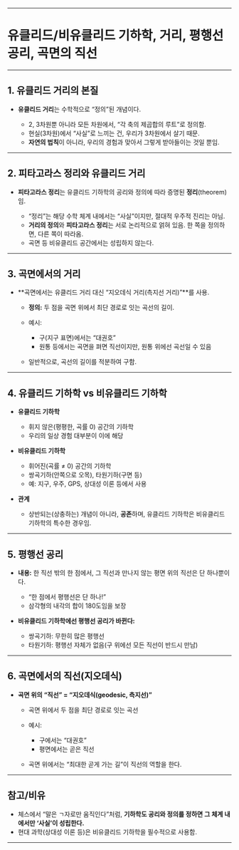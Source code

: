 

---

# 유클리드/비유클리드 기하학, 거리, 평행선 공리, 곡면의 직선

---

## 1. 유클리드 거리의 본질

* **유클리드 거리**는 수학적으로 “정의”된 개념이다.

  * 2, 3차원뿐 아니라 모든 차원에서, “각 축의 제곱합의 루트”로 정의함.
  * 현실(3차원)에서 “사실”로 느끼는 건, 우리가 3차원에서 살기 때문.
  * **자연의 법칙**이 아니라, 우리의 경험과 맞아서 그렇게 받아들이는 것일 뿐임.

---

## 2. 피타고라스 정리와 유클리드 거리

* **피타고라스 정리**는 유클리드 기하학의 공리와 정의에 따라 증명된 **정리**(theorem)임.

  * “정리”는 해당 수학 체계 내에서는 “사실”이지만, 절대적 우주적 진리는 아님.
  * **거리의 정의**와 **피타고라스 정리**는 서로 논리적으로 얽혀 있음.
    한 쪽을 정의하면, 다른 쪽이 따라옴.
  * 곡면 등 비유클리드 공간에서는 성립하지 않는다.

---

## 3. 곡면에서의 거리

* \*\*곡면에서는 유클리드 거리 대신 “지오데식 거리(측지선 거리)”\*\*를 사용.

  * **정의:** 두 점을 곡면 위에서 최단 경로로 잇는 곡선의 길이.
  * 예시:

    * 구(지구 표면)에서는 “대권호”
    * 원통 등에서는 곡면을 펴면 직선이지만, 원통 위에선 곡선일 수 있음
  * 일반적으로, 곡선의 길이를 적분하여 구함.

---

## 4. 유클리드 기하학 vs 비유클리드 기하학

* **유클리드 기하학**

  * 휘지 않은(평평한, 곡률 0) 공간의 기하학
  * 우리의 일상 경험 대부분이 이에 해당

* **비유클리드 기하학**

  * 휘어진(곡률 ≠ 0) 공간의 기하학
  * 쌍곡기하(안쪽으로 오목), 타원기하(구면 등)
  * 예: 지구, 우주, GPS, 상대성 이론 등에서 사용

* **관계**

  * 상반되는(상충하는) 개념이 아니라,
    **공존**하며, 유클리드 기하학은 비유클리드 기하학의 특수한 경우임.

---

## 5. 평행선 공리

* **내용:** 한 직선 밖의 한 점에서, 그 직선과 만나지 않는 평면 위의 직선은 단 하나뿐이다.

  * “한 점에서 평행선은 단 하나!”
  * 삼각형의 내각의 합이 180도임을 보장

* **비유클리드 기하학에선 평행선 공리가 바뀐다:**

  * 쌍곡기하: 무한히 많은 평행선
  * 타원기하: 평행선 자체가 없음(구 위에선 모든 직선이 반드시 만남)

---

## 6. 곡면에서의 직선(지오데식)

* **곡면 위의 “직선” = “지오데식(geodesic, 측지선)”**

  * 곡면 위에서 두 점을 최단 경로로 잇는 곡선
  * 예시:

    * 구에서는 “대권호”
    * 평면에서는 곧은 직선
  * 곡면 위에서는 “최대한 곧게 가는 길”이 직선의 역할을 한다.

---

## 참고/비유

* 체스에서 “말은 ㄱ자로만 움직인다”처럼,
  **기하학도 공리와 정의를 정하면 그 체계 내에서만 ‘사실’이 성립한다.**
* 현대 과학(상대성 이론 등)은 비유클리드 기하학을 필수적으로 사용함.

---



